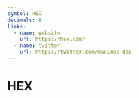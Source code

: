 ```yaml
---
symbol: HEX
decimals: 8
links:
  - name: website
    url: https://hex.com/
  - name: twitter
    url: https://twitter.com/maximus_dao
---
```


# HEX
